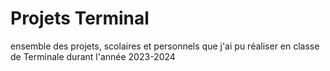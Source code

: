 # Projets Terminal
ensemble des projets, scolaires et personnels que j'ai pu réaliser en classe de Terminale durant l'année 2023-2024

